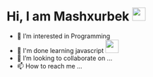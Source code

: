 # Hi, I am Mashxurbek <img src="https://media.giphy.com/media/hvRJCLFzcasrR4ia7z/giphy.gif" width="30px">
- 👀 I’m interested in Programming
- 🌱 I'm done learning javascript <img src="https://www.pngmart.com/files/22/Programmer-PNG-Isolated-Pic.png" width="30px">
- 💞️ I’m looking to collaborate on ...
- 📫 How to reach me ...

<!---
mashhurbekCosmosdev/mashhurbekCosmosdev is a ✨ special ✨ repository because its `README.md` (this file) appears on your GitHub profile.
You can click the Preview link to take a look at your changes.
--->
